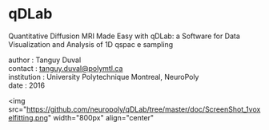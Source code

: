 # qDLab
Quantitative Diffusion MRI Made Easy with qDLab: a Software for Data Visualization and Analysis of 1D qspac
e sampling

author : Tanguy Duval    
contact : tanguy.duval@polymtl.ca          
institution : University Polytechnique Montreal, NeuroPoly   
date : 2016 

<img src="https://github.com/neuropoly/qDLab/tree/master/doc/ScreenShot_1voxelfitting.png" width="800px" align="center" 
